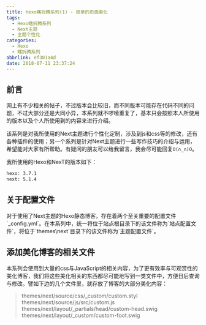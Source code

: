 ```yaml
---
title: Hexo瞎折腾系列(1) - 简单的页面美化
tags:
  - Hexo瞎折腾系列
  - Next主题
  - 主题个性化
categories:
  - Hexo
  - 瞎折腾系列
abbrlink: ef301a4d
date: 2018-07-11 23:37:24
---
```

## 前言

网上有不少相关的帖子，不过版本会比较旧，而不同版本可能存在代码不同的问题，不过大部分还是大同小异，本系列就不啰嗦重复了，基本只会按照本人所使用的版本以及个人所使用到的内容来进行介绍。

该系列是对我所使用的Next主题进行个性化定制，涉及到js和css等的修改，还有各种插件的使用；另一个系列是针对Next主题进行一些写作技巧的介绍与运用，希望能对大家有所帮助。有疑问的朋友可以给我留言，我会尽可能回复`O(∩_∩)O`。<!-- more -->

我所使用的Hexo和NexT的版本如下：

```bash
hexo: 3.7.1
next: 5.1.4
```

## 关于配置文件

<div class="note info"><p>对于使用了Next主题的Hexo静态博客，存在着两个至关重要的配置文件`_config.yml`。在本系列中，统一将位于站点根目录下的该文件称为`站点配置文件`，将位于`themes\next`目录下的该文件称为`主题配置文件`。</p></div>

## 添加美化博客的相关文件

本系列会使用到大量的css与JavaScript的相关内容，为了更有效率与可观赏性的美化博客，我们将这些美化相关的东西都尽可能地写到一类文件中，方便日后查询与修改。譬如下边的几个文件里，就存放了博客的大部分美化内容：

>themes/next/source/css/_custom/custom.styl
themes/next/source/js/src/custom.js
themes/next/layout/_partials/head/custom-head.swig
themes/next/layout/_custom/custom-foot.swig

